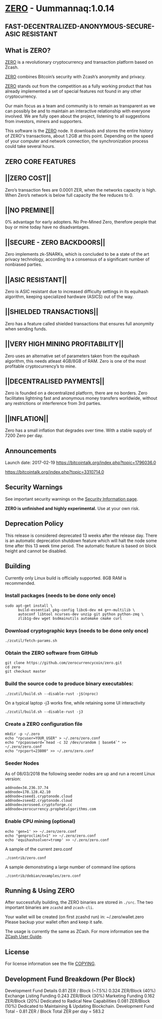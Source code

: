 [ZERO](https://zerocurrency.io) - Uummannaq:1.0.14
=======

FAST-DECENTRALIZED-ANONYMOUS-SECURE-ASIC RESISTANT
--------------------------------------------------------

What is ZERO?
--------------

[ZERO](https://github.com/zerocurrencycoin/Zero/releases/tag/v1.0.14-2) is a revolutionary cryptocurrency and transaction platform based on Zcash.

[ZERO](https://github.com/zerocurrencycoin/Zero/releases/tag/v1.0.14-2) combines Bitcoin’s security with Zcash’s anonymity and privacy.

[ZERO](https://github.com/zerocurrencycoin/Zero/releases/tag/v1.0.14-2) stands out from the competition as a fully working product that has already
implemented a set of special features not found in any other cryptocurrency.

Our main focus as a team and community is to remain as transparent as we can possibly be and to maintain an interactive relationship with everyone involved. We are fully open about the project, listening to all suggestions from investors, miners and supporters. 

This software is the [ZERO](https://github.com/zerocurrencycoin/Zero/releases/tag/v1.0.14-2) node. It downloads and stores the entire history of ZERO's transactions, about 1.2GB at this point.
Depending on the speed of your computer and network connection, the synchronization process could take several hours.

ZERO CORE FEATURES
-------------------

||ZERO COST||
--------------
Zero’s transaction fees are 0.0001 ZER, when the networks capacity is high. When Zero’s network is below full capacity the fee reduces to 0.


||NO PREMINE||
--------------
0% advantage for early adopters. No Pre-Mined Zero, therefore people that buy or mine today have no disadvantages.


||SECURE - ZERO BACKDOORS||
----------------------------
Zero implements zk-SNARKs, which is concluded to be a state of the art privacy technology, according to a consensus of a significant number of nonbiased parties.


||ASIC RESISTANT||
----------------------------
Zero is ASIC resistant due to increased difficulty settings in its equihash algorithm, keeping specialized hardware (ASICS) out of the way.


||SHIELDED TRANSACTIONS||
----------------------------
Zero has a feature called shielded transactions that ensures full anonymity when sending funds.


||VERY HIGH MINING PROFITABILITY||
------------------------------------------
Zero uses an alternative set of parameters taken from the equihash algorithm, this needs atleast 4GB/8GB of RAM. Zero is one of the most profitable cryptocurrency’s to mine.


||DECENTRALISED PAYMENTS||
----------------------------
Zero is founded on a decentralized platform, there are no borders. Zero facilitates lightning fast and anonymous money transfers worldwide, without any restrictions or interference from 3rd parties.


||INFLATION||
--------------
Zero has a small inflation that degrades over time. With a stable supply of 7200 Zero per day.




Announcements
-----------------
Launch date: 2017-02-19
https://bitcointalk.org/index.php?topic=1796036.0

https://bitcointalk.org/index.php?topic=3310714.0


Security Warnings
-----------------
See important security warnings on the
[Security Information page](https://z.cash/support/security/).

**ZERO is unfinished and highly experimental.** Use at your own risk.

Deprecation Policy
------------------
This release is considered deprecated 13 weeks after the release day. There
is an automatic deprecation shutdown feature which will halt the node some
time after this 13 week time period. The automatic feature is based on block
height and cannot be disabled.

Building
--------
Currently only Linux build is officially supported.  8GB RAM is recommended.

### Install packages (needs to be done only once)
```
sudo apt-get install \
      build-essential pkg-config libc6-dev m4 g++-multilib \
      autoconf libtool ncurses-dev unzip git python python-zmq \
      zlib1g-dev wget bsdmainutils automake cmake curl
```

### Download cryptographic keys (needs to be done only once)
```
./zcutil/fetch-params.sh
```

### Obtain the ZERO software from GitHub
```
git clone https://github.com/zerocurrencycoin/zero.git
cd zero
git checkout master
```

### Build the source code to produce binary executables:
```
./zcutil/build.sh --disable-rust -j$(nproc)
```
On a typical laptop -j3 works fine, while retaining some UI interactivity
```
./zcutil/build.sh --disable-rust -j3
```

### Create a ZERO configuration file
```
mkdir -p ~/.zero
echo "rpcuser=YOUR_USER" > ~/.zero/zero.conf
echo "rpcpassword=`head -c 32 /dev/urandom | base64`" >> ~/.zero/zero.conf
echo "rpcport=23800" >> ~/.zero/zero.conf
```

### Seeder Nodes
As of 08/03/2018 the following seeder nodes are up and run a recent Linux version:
```
addnode=34.236.37.74
addnode=178.128.42.10
addnode=zseed1.cryptonode.cloud
addnode=zseed2.cryptonode.cloud
addnode=zeroseed.cryptoforge.cc
addnode=zerocurrency.prophetalgorithms.com
```

### Enable CPU mining (optional)
```
echo 'gen=1' >> ~/.zero/zero.conf
echo "genproclimit=1" >> ~/.zero/zero.conf
echo 'equihashsolver=tromp' >> ~/.zero/zero.conf
```

A sample of the current zero.conf
```
./contrib/zero.conf
```
A sample demonstrating a large number of command line options
```
./contrib/debian/examples/zero.conf
```

Running & Using ZERO
--------------------
After successfully building, the ZERO binaries are stored in `./src`. The two important binaries are `zcashd` and `zcash-cli`.

Your wallet will be created (on first zcashd run) in: ~/.zero/wallet.zero
Please backup your wallet often and keep it safe.

The usage is currently the same as ZCash. For more information see the [ZCash User Guide](https://github.com/zcash/zcash/wiki/1.0-User-Guide#running-zcash).

License
-------
For license information see the file [COPYING](COPYING).


Development Fund Breakdown (Per Block)
------------------------------------------
Development Fund Details 0.81 ZER / Block (~7.5%)
0.324 ZER/Block (40%) Exchange Listing Funding
0.243 ZER/Block (30%) Marketing Funding
0.162 ZER/Block (20%) Dedicated to Radical New Capabilities
0.081 ZER/Block (10%) Dedicated to Maintaining & Updating Blockchain.
Development Fund Total - 0.81 ZER / Block
Total ZER per day = 583.2
